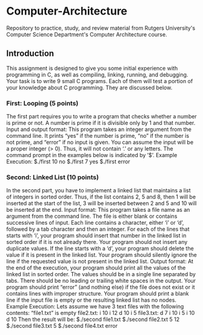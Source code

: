 # Computer-Architecture
Repository to practice, study, and review material from Rutgers University's Computer Science Department's Computer Architecture course.


<h2>Introduction</h2>
  This assignment is designed to give you some initial experience with programming in C, as well as
  compiling, linking, running, and debugging. Your task is to write 9 small C programs. Each of
  them will test a portion of your knowledge about C programming. They are discussed below.

  <h3> First: Looping (5 points) </h3>
    The first part requires you to write a program that checks whether a number is prime or not. A
    number is prime if it is divisible only by 1 and that number.
    Input and output format: This program takes an integer argument from the command line.
    It prints “yes” if the number is prime, “no” if the number is not prime, and “error” if no input is
    given. You can assume the input will be a proper integer (> 0). Thus, it will not contain ‘.’ or any
    letters. The command prompt in the examples below is indicated by ’$’.
    Example Execution:
      $./first 10
      no
      $./first 7
      yes
      $./first
      error

  <h3> Second: Linked List (10 points) </h3>
    In the second part, you have to implement a linked list that maintains a list of integers in sorted
    order. Thus, if the list contains 2, 5 and 8, then 1 will be inserted at the start of the list, 3 will be
    inserted between 2 and 5 and 10 will be inserted at the end.
    Input format: This program takes a file name as an argument from the command line. The file
    is either blank or contains successive lines of input. Each line contains a character, either ‘i’ or
    ‘d’, followed by a tab character and then an integer. For each of the lines that starts with ‘i’, your
    program should insert that number in the linked list in sorted order if it is not already there. Your
    program should not insert any duplicate values. If the line starts with a ‘d’, your program should
    delete the value if it is present in the linked list. Your program should silently ignore the line if the
    requested value is not present in the linked list.
    Output format: At the end of the execution, your program should print all the values of the
    linked list in sorted order. The values should be in a single line separated by tabs. There should be
    no leading or trailing white spaces in the output. Your program should print “error” (and nothing
    else) if the file does not exist or it contains lines with improper structure. Your program should
    print a blank line if the input file is empty or the resulting linked list has no nodes.
    Example Execution:
      Lets assume we have 3 text files with the following contents:
      “file1.txt” is empty
      file2.txt:
        i 10
        i 12
        d 10
        i 5
      file3.txt:
        d 7
        i 10
        i 5
        i 10
        d 10
      Then the result will be:
      $./second file1.txt
      $./second file2.txt
      5 12
      $./second file3.txt
      5
      $./second file4.txt
      error
